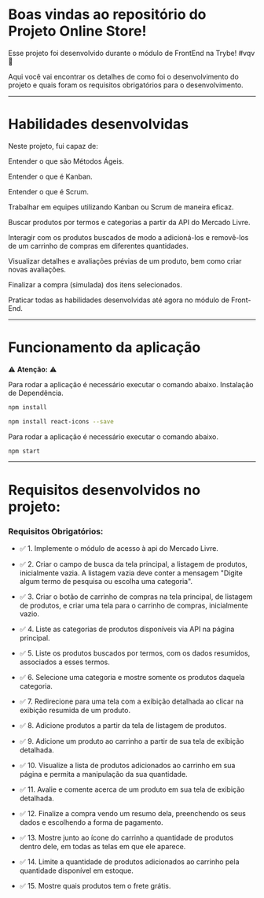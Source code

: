 # Boas vindas ao repositório do Projeto Online Store!

Esse projeto foi desenvolvido durante o módulo de FrontEnd na Trybe! #vqv 🚀

Aqui você vai encontrar os detalhes de como foi o desenvolvimento do projeto e quais foram os requisitos obrigatórios para o desenvolvimento.

---

# Habilidades desenvolvidas

Neste projeto, fui capaz de:

Entender o que são Métodos Ágeis.

Entender o que é Kanban.

Entender o que é Scrum.

Trabalhar em equipes utilizando Kanban ou Scrum de maneira eficaz.

Buscar produtos por termos e categorias a partir da API do Mercado Livre.

Interagir com os produtos buscados de modo a adicioná-los e removê-los de um carrinho de compras em diferentes quantidades.

Visualizar detalhes e avaliações prévias de um produto, bem como criar novas avaliações.

Finalizar a compra (simulada) dos itens selecionados.

Praticar todas as habilidades desenvolvidas até agora no módulo de Front-End.

---

# Funcionamento da aplicação

⚠ **Atenção:** ⚠

Para rodar a aplicação é necessário executar o comando abaixo.
Instalação de Dependência.
```sh
npm install
```
```sh
npm install react-icons --save
```
Para rodar a aplicação é necessário executar o comando abaixo.
```sh
npm start
```
---
# Requisitos desenvolvidos no projeto:
### Requisitos Obrigatórios:

- ✅ 1. Implemente o módulo de acesso à api do Mercado Livre.
- ✅ 2. Criar o campo de busca da tela principal, a listagem de produtos, inicialmente vazia. A listagem vazia deve conter a mensagem "Digite algum termo de pesquisa ou escolha uma categoria".

- ✅ 3. Criar o botão de carrinho de compras na tela principal, de listagem de produtos, e criar uma tela para o carrinho de compras, inicialmente vazio.

- ✅ 4. Liste as categorias de produtos disponíveis via API na página principal.

- ✅ 5. Liste os produtos buscados por termos, com os dados resumidos, associados a esses termos.
- ✅ 6. Selecione uma categoria e mostre somente os produtos daquela categoria.
- ✅ 7. Redirecione para uma tela com a exibição detalhada ao clicar na exibição resumida de um produto.
- ✅ 8. Adicione produtos a partir da tela de listagem de produtos.
- ✅ 9. Adicione um produto ao carrinho a partir de sua tela de exibição detalhada.
- ✅ 10. Visualize a lista de produtos adicionados ao carrinho em sua página e permita a manipulação da sua quantidade. 
- ✅ 11. Avalie e comente acerca de um produto em sua tela de exibição detalhada.
- ✅ 12. Finalize a compra vendo um resumo dela, preenchendo os seus dados e escolhendo a forma de pagamento.
- ✅ 13. Mostre junto ao ícone do carrinho a quantidade de produtos dentro dele, em todas as telas em que ele aparece.
- ✅ 14. Limite a quantidade de produtos adicionados ao carrinho pela quantidade disponível em estoque.
- ✅ 15. Mostre quais produtos tem o frete grátis.
